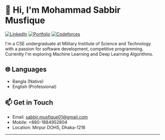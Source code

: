 # 👋 Hi, I'm Mohammad Sabbir Musfique
[![LinkedIn](https://img.shields.io/badge/LinkedIn-Connect-blue)](https://www.linkedin.com/in/msmusfique063/)
[![Portfolio](https://img.shields.io/badge/Portfolio-Visit-cyan)](https://sabbir-portfolio-five.vercel.app/)
[![Codeforces](https://img.shields.io/badge/Codeforces-Pupil-green)](https://codeforces.com/profile/sabbir_063)

I'm a CSE undergraduate at Military Institute of Science and Technology with a passion for software development, competitive programming. Currently I'm exploring Machine Learning and Deep Learning Algorithms.

## 🌐 Languages
- Bangla (Native)
- English (Professional)

## 📫 Get in Touch
- Email: sabbir.musfique01@gmail.com
- Mobile: +880-1884952804
- Location: Mirpur DOHS, Dhaka-1216

---

